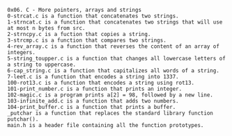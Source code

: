 	0x06. C - More pointers, arrays and strings
	0-strcat.c is a function that concatenates two strings.
	1-strncat.c is a function that concatenates two strings that will use at most n bytes from src.
	2-strncpy.c is a fuction that copies a string.
	3-strcmp.c is a function that compares two strings.
	4-rev_array.c is a function that reverses the content of an array of integers.
	5-string_toupper.c is a function that changes all lowercase letters of a string to uppercase.
	6-cap_string.c is a function that capitalizes all words of a string.
	7-leet.c is a function that encodes a string into 1337.
	100-rot13.c is a function that encodes a string using rot13.
	101-print_number.c is a function that prints an integer.
	102-magic.c is a program prints a[2] = 98, followed by a new line.
	103-infinite_add.c is a function that adds two numbers.
	104-print_buffer.c is a function that prints a buffer.
	_putchar is a function that replaces the standard library function putchar().
	main.h is a header file containing all the function prototypes.
